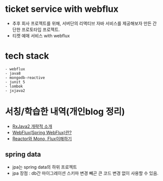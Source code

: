 # ticket service with webflux
- 추후 회사 프로젝트를 위해, 서버단의 리액티브 자바 서비스를 제공해보자 만든 간단한 프로토타입 프로젝트.
- 티켓 예매 서비스 with webflux 

# tech stack

```
- webflux  
- java8
- mongodb-reactive
- junit 5
- lombok 
- jxjava2
```
   
  
# 서칭/학습한 내역(개인blog 정리)  
- [RxJava2 개략적 소개](https://wkimdev.github.io/rxjava2/2019/01/28/rxjava2/)
- [WebFlux(Spring WebFlux)란?](https://wkimdev.github.io/rxjava2/2019/01/28/webflux/)
- [Reactor와 Mono, Flux이해하기](https://wkimdev.github.io/rxjava2/2019/01/28/reactor/)  
  

## spring data 
- jpa는 spring data의 하위 프로젝트   
- jpa 장점 : db간 마이그레이션 스키마 변경 빼곤 큰 코드 변경 없이 사용할 수 있음.  
  



  